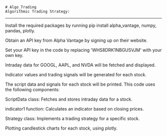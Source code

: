 	# Algo_Trading
	Algorithmic Trading Strategy:
________________________________
Install the required packages by running pip install alpha_vantage, numpy, pandas, plotly.

Obtain an API key from Alpha Vantage by signing up on their website.

Set your API key in the code by replacing 'WHS8DRK1NBGUSVJM' with your own key.


Intraday data for GOOGL, AAPL, and NVDA will be fetched and displayed.


Indicator values and trading signals will be generated for each stock.


The script data and signals for each stock will be printed.
This code uses the following components:


ScriptData class: Fetches and stores intraday data for a stock.


indicator1 function: Calculates an indicator based on closing prices.


Strategy class: Implements a trading strategy for a specific stock.


Plotting candlestick charts for each stock, using plotly.

